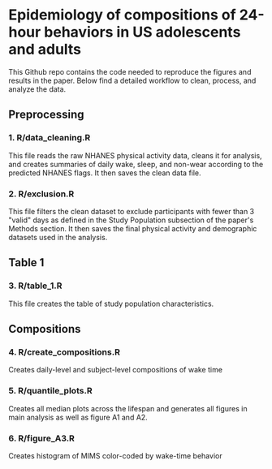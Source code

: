 # Epidemiology of compositions of 24-hour behaviors in US adolescents and adults

This Github repo contains the code needed to reproduce the figures and results in the paper. Below find a detailed workflow to clean, process, and analyze the data.

## Preprocessing

### 1. R/data_cleaning.R

This file reads the raw NHANES physical activity data, cleans it for analysis, and creates summaries of daily wake, sleep, and non-wear according to the predicted NHANES flags. It then saves the clean data file.

### 2. R/exclusion.R

This file filters the clean dataset to exclude participants with fewer than 3 "valid" days as defined in the Study Population subsection of the paper's Methods section. It then saves the final physical activity and demographic datasets used in the analysis.

## Table 1

### 3. R/table_1.R

This file creates the table of study population characteristics.

## Compositions

### 4. R/create_compositions.R

Creates daily-level and subject-level compositions of wake time

### 5. R/quantile_plots.R

Creates all median plots across the lifespan and generates all figures in main analysis as well as figure A1 and A2.

### 6. R/figure_A3.R

Creates histogram of MIMS color-coded by wake-time behavior
